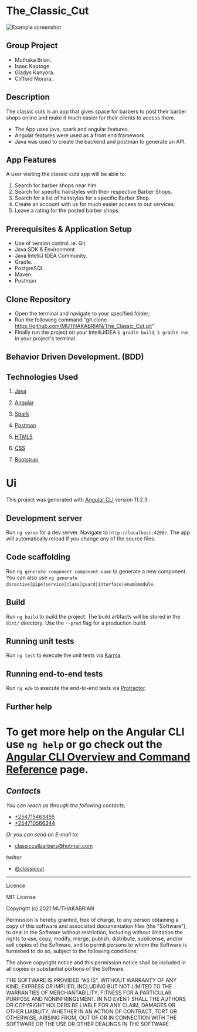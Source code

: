 # The_Classic_Cut
![Example screenshot]()

## Group Project
* Muthaka Brian.
* Isaac Kaptoge.
* Gladys Kanyora.
* Clifford Morara.

## Description
The classic cuts is an app that gives space for barbers to post their barber shops online and make it much easier for their clients to access them. 
- The App uses java, spark and angular features.
- Angular features were used as a front end framework.
- Java was used to create the backend and postman to generate an API.

##  App Features
A user visiting the classic cuts app will be able to:
1. Search for barber shops near him.
1. Search for specific hairstyles with their respective Barber Shops.
1. Search for a list of hairstyles for a specific Barber Shop.
1. Create an account with us for much easier access to our services.
1. Leave a rating for the posted barber shops.

## Prerequisites & Application Setup
- Use of version control. ie. Git
- Java SDK & Environment.
- Java IntelliJ IDEA Community.
- Gradle.
- PostgreSQL.
- Maven.
- Postman

## Clone Repository
- Open the terminal and navigate to your specified folder; 
- Run the following command "git clone https://github.com/MUTHAKABRIAN/The_Classic_Cut.git"
- Finally run the project on your IntelliJIDEA `$ gradle build`, `$ gradle run` in your project's terminal.

## Behavior Driven Development. (BDD)

## Technologies Used
1. [Java](https://en.wikipedia.org/wiki/Java_(programming_language))

1. [Angular](https://angular.io/)
 
1. [Spark](https://en.wikipedia.org/wiki/SPARK_(programming_language))

1. [Postman](https://www.postman.com/)

1. [HTML5](https://en.wikipedia.org/wiki/HTML5 "Hypertext")

1. [CSS](https://en.wikipedia.org/wiki/CSS "stylesheet")

1. [Bootstrap](https://getbootstrap.com/ "bootstrap")


# Ui

This project was generated with [Angular CLI](https://github.com/angular/angular-cli) version 11.2.3.

## Development server

Run `ng serve` for a dev server. Navigate to `http://localhost:4200/`. The app will automatically reload if you change any of the source files.

## Code scaffolding

Run `ng generate component component-name` to generate a new component. You can also use `ng generate directive|pipe|service|class|guard|interface|enum|module`.

## Build

Run `ng build` to build the project. The build artifacts will be stored in the `dist/` directory. Use the `--prod` flag for a production build.

## Running unit tests

Run `ng test` to execute the unit tests via [Karma](https://karma-runner.github.io).

## Running end-to-end tests

Run `ng e2e` to execute the end-to-end tests via [Protractor](http://www.protractortest.org/).

## Further help

To get more help on the Angular CLI use `ng help` or go check out the [Angular CLI Overview and Command Reference](https://angular.io/cli) page.
=======

 ## _Contacts_
 _You can reach us through the following contacts;_
 - [+254715463455]()
 - [+254710566344]()

 _Or you can send an E-mail to;_
 - [classiccutbarbers@hotmail.com]()
 
 _twitter_
 - [@classiccut]()

 ***
 
 Licence
 
 MIT License

Copyright (c) 2021 MUTHAKABRIAN

Permission is hereby granted, free of charge, to any person obtaining a copy
of this software and associated documentation files (the "Software"), to deal
in the Software without restriction, including without limitation the rights
to use, copy, modify, merge, publish, distribute, sublicense, and/or sell
copies of the Software, and to permit persons to whom the Software is
furnished to do so, subject to the following conditions:

The above copyright notice and this permission notice shall be included in all
copies or substantial portions of the Software.

THE SOFTWARE IS PROVIDED "AS IS", WITHOUT WARRANTY OF ANY KIND, EXPRESS OR
IMPLIED, INCLUDING BUT NOT LIMITED TO THE WARRANTIES OF MERCHANTABILITY,
FITNESS FOR A PARTICULAR PURPOSE AND NONINFRINGEMENT. IN NO EVENT SHALL THE
AUTHORS OR COPYRIGHT HOLDERS BE LIABLE FOR ANY CLAIM, DAMAGES OR OTHER
LIABILITY, WHETHER IN AN ACTION OF CONTRACT, TORT OR OTHERWISE, ARISING FROM,
OUT OF OR IN CONNECTION WITH THE SOFTWARE OR THE USE OR OTHER DEALINGS IN THE
SOFTWARE.

